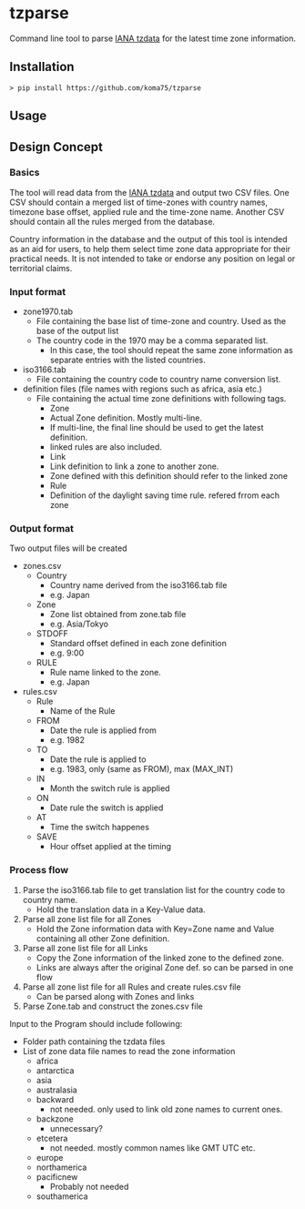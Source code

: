 tzparse
========================================================================

Command line tool to parse [IANA tzdata][IANA]
for the latest time zone information.

Installation
------------------------------------------------------------------------

~~~shell
> pip install https://github.com/koma75/tzparse
~~~

Usage
------------------------------------------------------------------------

Design Concept
------------------------------------------------------------------------

### Basics

The tool will read data from the [IANA tzdata][IANA] and output two CSV
files.  One CSV should contain a merged list of time-zones with country
names, timezone base offset, applied rule and the time-zone name.
Another CSV should contain all the rules merged from the database.

Country information in the database and the output of this tool is
intended as an aid for users, to help them select time zone data
appropriate for their practical needs.  It is not intended to take or
endorse any position on legal or territorial claims.

### Input format

* zone1970.tab
    * File containing the base list of time-zone and country.  Used as the
        base of the output list
    * The country code in the 1970 may be a comma separated list.
        * In this case, the tool should repeat the same zone information
          as separate entries with the listed countries.
* iso3166.tab
    * File containing the country code to country name conversion list.
* definition files (file names with regions such as africa, asia etc.)
    * File containing the actual time zone definitions with following tags.
        * Zone
        * Actual Zone definition.  Mostly multi-line.
        * If multi-line, the final line should be used to get the latest
            definition.
        * linked rules are also included.
        * Link
        * Link definition to link a zone to another zone.
        * Zone defined with this definition should refer to the linked zone
        * Rule
        * Definition of the daylight saving time rule.  refered frrom each zone

### Output format

Two output files will be created

* zones.csv
    * Country
        * Country name derived from the iso3166.tab file
        * e.g. Japan
    * Zone
        * Zone list obtained from zone.tab file
        * e.g. Asia/Tokyo
    * STDOFF
        * Standard offset defined in each zone definition
        * e.g. 9:00
    * RULE
        * Rule name linked to the zone.
        * e.g. Japan
* rules.csv
    * Rule
        * Name of the Rule
    * FROM
        * Date the rule is applied from
        * e.g. 1982
    * TO
        * Date the rule is applied to
        * e.g. 1983, only (same as FROM), max (MAX_INT)
    * IN
        * Month the switch rule is applied
    * ON
        * Date rule the switch is applied
    * AT
        * Time the switch happenes
    * SAVE
        * Hour offset applied at the timing

### Process flow

1. Parse the iso3166.tab file to get translation list for the country code
   to country name.
    * Hold the translation data in a Key-Value data.
2. Parse all zone list file for all Zones
    * Hold the Zone information data with Key=Zone name and Value containing all other Zone definition.
3. Parse all zone list file for all Links
    * Copy the Zone information of the linked zone to the defined zone.
    * Links are always after the original Zone def. so can be parsed in one flow
4. Parse all zone list file for all Rules and create rules.csv file
    * Can be parsed along with Zones and links
5. Parse Zone.tab and construct the zones.csv file

Input to the Program should include following:

* Folder path containing the tzdata files
* List of zone data file names to read the zone information
    * africa
    * antarctica
    * asia
    * australasia
    * backward
        * not needed.  only used to link old zone names to current ones.
    * backzone
        * unnecessary?
    * etcetera
        * not needed. mostly common names like GMT UTC etc.
    * europe
    * northamerica
    * pacificnew
        * Probably not needed
    * southamerica

[IANA]:https://www.iana.org/time-zones
